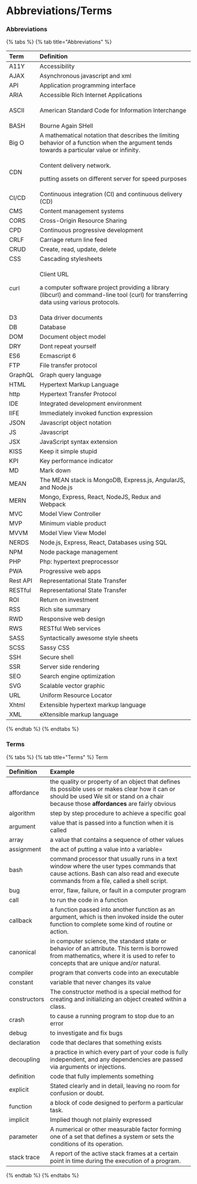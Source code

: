 # Abbreviations/Terms

### Abbreviations

{% tabs %}
{% tab title="Abbreviations" %}


<table>
  <thead>
    <tr>
      <th style="text-align:left">Term</th>
      <th style="text-align:left">Definition</th>
    </tr>
  </thead>
  <tbody>
    <tr>
      <td style="text-align:left">A11Y</td>
      <td style="text-align:left">Accessibility</td>
    </tr>
    <tr>
      <td style="text-align:left">AJAX</td>
      <td style="text-align:left">Asynchronous javascript and xml</td>
    </tr>
    <tr>
      <td style="text-align:left">API</td>
      <td style="text-align:left">Application programming interface</td>
    </tr>
    <tr>
      <td style="text-align:left">ARIA</td>
      <td style="text-align:left">Accessible Rich Internet Applications</td>
    </tr>
    <tr>
      <td style="text-align:left">
        <p></p>
        <p>ASCII</p>
      </td>
      <td style="text-align:left">American Standard Code for Information Interchange</td>
    </tr>
    <tr>
      <td style="text-align:left">BASH</td>
      <td style="text-align:left">Bourne Again SHell</td>
    </tr>
    <tr>
      <td style="text-align:left">Big O</td>
      <td style="text-align:left">A mathematical notation that describes the limiting behavior of a function
        when the argument tends towards a particular value or infinity.</td>
    </tr>
    <tr>
      <td style="text-align:left">CDN</td>
      <td style="text-align:left">
        <p>Content delivery network.</p>
        <p>putting assets on different server for speed purposes</p>
      </td>
    </tr>
    <tr>
      <td style="text-align:left">CI/CD</td>
      <td style="text-align:left">Continuous integration (CI) and continuous delivery (CD)</td>
    </tr>
    <tr>
      <td style="text-align:left">CMS</td>
      <td style="text-align:left">Content management systems</td>
    </tr>
    <tr>
      <td style="text-align:left">CORS</td>
      <td style="text-align:left">Cross-Origin Resource Sharing</td>
    </tr>
    <tr>
      <td style="text-align:left">CPD</td>
      <td style="text-align:left">Continuous progressive development</td>
    </tr>
    <tr>
      <td style="text-align:left">CRLF</td>
      <td style="text-align:left">Carriage return line feed</td>
    </tr>
    <tr>
      <td style="text-align:left">CRUD</td>
      <td style="text-align:left">Create, read, update, delete</td>
    </tr>
    <tr>
      <td style="text-align:left">CSS</td>
      <td style="text-align:left">Cascading stylesheets</td>
    </tr>
    <tr>
      <td style="text-align:left">curl</td>
      <td style="text-align:left">
        <p>Client URL</p>
        <p>a computer software project providing a library (libcurl) and command-line
          tool (curl) for transferring data using various protocols.</p>
      </td>
    </tr>
    <tr>
      <td style="text-align:left">D3</td>
      <td style="text-align:left">Data driver documents</td>
    </tr>
    <tr>
      <td style="text-align:left">DB</td>
      <td style="text-align:left">Database</td>
    </tr>
    <tr>
      <td style="text-align:left">DOM</td>
      <td style="text-align:left">Document object model</td>
    </tr>
    <tr>
      <td style="text-align:left">DRY</td>
      <td style="text-align:left">Dont repeat yourself</td>
    </tr>
    <tr>
      <td style="text-align:left">ES6</td>
      <td style="text-align:left">Ecmascript 6</td>
    </tr>
    <tr>
      <td style="text-align:left">FTP</td>
      <td style="text-align:left">File transfer protocol</td>
    </tr>
    <tr>
      <td style="text-align:left">GraphQL</td>
      <td style="text-align:left">Graph query language</td>
    </tr>
    <tr>
      <td style="text-align:left">HTML</td>
      <td style="text-align:left">Hypertext Markup Language</td>
    </tr>
    <tr>
      <td style="text-align:left">http</td>
      <td style="text-align:left">Hypertext Transfer Protocol</td>
    </tr>
    <tr>
      <td style="text-align:left">IDE</td>
      <td style="text-align:left">Integrated development environment</td>
    </tr>
    <tr>
      <td style="text-align:left">IIFE</td>
      <td style="text-align:left">Immediately invoked function expression</td>
    </tr>
    <tr>
      <td style="text-align:left">JSON</td>
      <td style="text-align:left">Javascript object notation</td>
    </tr>
    <tr>
      <td style="text-align:left">JS</td>
      <td style="text-align:left">Javascript</td>
    </tr>
    <tr>
      <td style="text-align:left">JSX</td>
      <td style="text-align:left">JavaScript syntax extension</td>
    </tr>
    <tr>
      <td style="text-align:left">KISS</td>
      <td style="text-align:left">Keep it simple stupid</td>
    </tr>
    <tr>
      <td style="text-align:left">KPI</td>
      <td style="text-align:left">Key performance indicator</td>
    </tr>
    <tr>
      <td style="text-align:left">MD</td>
      <td style="text-align:left">Mark down</td>
    </tr>
    <tr>
      <td style="text-align:left">MEAN</td>
      <td style="text-align:left">The MEAN stack is MongoDB, Express.js, AngularJS, and Node.js</td>
    </tr>
    <tr>
      <td style="text-align:left">MERN</td>
      <td style="text-align:left">Mongo, Express, React, NodeJS, Redux and Webpack</td>
    </tr>
    <tr>
      <td style="text-align:left">MVC</td>
      <td style="text-align:left">Model View Controller</td>
    </tr>
    <tr>
      <td style="text-align:left">MVP</td>
      <td style="text-align:left">Minimum viable product</td>
    </tr>
    <tr>
      <td style="text-align:left">MVVM</td>
      <td style="text-align:left">Model View View Model</td>
    </tr>
    <tr>
      <td style="text-align:left">NERDS</td>
      <td style="text-align:left">Node.js, Express, React, Databases using SQL</td>
    </tr>
    <tr>
      <td style="text-align:left">NPM</td>
      <td style="text-align:left">Node package management</td>
    </tr>
    <tr>
      <td style="text-align:left">PHP</td>
      <td style="text-align:left">Php: hypertext preprocessor</td>
    </tr>
    <tr>
      <td style="text-align:left">PWA</td>
      <td style="text-align:left">Progressive web apps</td>
    </tr>
    <tr>
      <td style="text-align:left">Rest API</td>
      <td style="text-align:left">Representational State Transfer</td>
    </tr>
    <tr>
      <td style="text-align:left">RESTful</td>
      <td style="text-align:left">Representational State Transfer</td>
    </tr>
    <tr>
      <td style="text-align:left">ROI</td>
      <td style="text-align:left">Return on investment</td>
    </tr>
    <tr>
      <td style="text-align:left">RSS</td>
      <td style="text-align:left">Rich site summary</td>
    </tr>
    <tr>
      <td style="text-align:left">RWD</td>
      <td style="text-align:left">Responsive web design</td>
    </tr>
    <tr>
      <td style="text-align:left">RWS</td>
      <td style="text-align:left">RESTful Web services</td>
    </tr>
    <tr>
      <td style="text-align:left">SASS</td>
      <td style="text-align:left">Syntactically awesome style sheets</td>
    </tr>
    <tr>
      <td style="text-align:left">SCSS</td>
      <td style="text-align:left">Sassy CSS</td>
    </tr>
    <tr>
      <td style="text-align:left">SSH</td>
      <td style="text-align:left">Secure shell</td>
    </tr>
    <tr>
      <td style="text-align:left">SSR</td>
      <td style="text-align:left">Server side rendering</td>
    </tr>
    <tr>
      <td style="text-align:left">SEO</td>
      <td style="text-align:left">Search engine optimization</td>
    </tr>
    <tr>
      <td style="text-align:left">SVG</td>
      <td style="text-align:left">Scalable vector graphic</td>
    </tr>
    <tr>
      <td style="text-align:left">URL</td>
      <td style="text-align:left">Uniform Resource Locator</td>
    </tr>
    <tr>
      <td style="text-align:left">Xhtml</td>
      <td style="text-align:left">Extensible hypertext markup language</td>
    </tr>
    <tr>
      <td style="text-align:left">XML</td>
      <td style="text-align:left">eXtensible markup language</td>
    </tr>
  </tbody>
</table>
{% endtab %}
{% endtabs %}

### Terms

{% tabs %}
{% tab title="Terms" %}
Term

| Definition | Example |
| :--- | :--- |
| affordance | the quality or property of an object that defines its possible uses or makes clear how it can or should be used We sit or stand on a chair because those **affordances** are fairly obvious |
| algorithm | step by step procedure to achieve a specific goal |
| argument | value that is passed into a function when it is called |
| array | a value that contains a sequence of other values |
| assignment | the act of putting a value into a variable= |
| bash | command processor that usually runs in a text window where the user types commands that cause actions. Bash can also read and execute commands from a file, called a shell script. |
| bug | error, flaw, failure, or fault in a computer program |
| call | to run the code in a function |
| callback | a function passed into another function as an argument, which is then invoked inside the outer function to complete some kind of routine or action. |
| canonical | in computer science, the standard state or behavior of an attribute. This term is borrowed from mathematics, where it is used to refer to concepts that are unique and/or natural. |
| compiler | program that converts code into an executable |
| constant | variable that never changes its value |
| constructors | The constructor method is a special method for creating and initializing an object created within a class. |
| crash | to cause a running program to stop due to an error |
| debug | to investigate and fix bugs |
| declaration | code that declares that something exists |
| decoupling | a practice in which every part of your code is fully independent, and any dependencies are passed via arguments or injections. |
| definition | code that fully implements something |
| explicit | Stated clearly and in detail, leaving no room for confusion or doubt. |
| function | a block of code designed to perform a particular task. |
| implicit | Implied though not plainly expressed |
| parameter | A numerical or other measurable factor forming one of a set that defines a system or sets the conditions of its operation. |
| stack trace | A report of the active stack frames at a certain point in time during the execution of a program. |
{% endtab %}
{% endtabs %}



